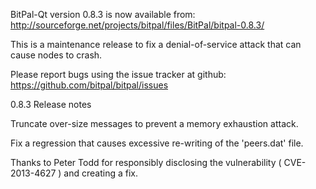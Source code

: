 BitPal-Qt version 0.8.3 is now available from:
  http://sourceforge.net/projects/bitpal/files/BitPal/bitpal-0.8.3/

This is a maintenance release to fix a denial-of-service attack that
can cause nodes to crash.

Please report bugs using the issue tracker at github:
  https://github.com/bitpal/bitpal/issues

0.8.3 Release notes

Truncate over-size messages to prevent a memory exhaustion attack.

Fix a regression that causes excessive re-writing of the 'peers.dat' file.


Thanks to Peter Todd for responsibly disclosing the vulnerability
( CVE-2013-4627 ) and creating a fix.
